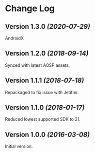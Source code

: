 Change Log
==========

Version 1.3.0 *(2020-07-29)*
----------------------------

AndroidX

Version 1.2.0 *(2018-09-14)*
----------------------------

Synced with latest AOSP assets.

Version 1.1.1 *(2018-07-18)*
----------------------------

Repackaged to fix issue with Jetifier.

Version 1.1.0 *(2018-01-17)*
----------------------------

Reduced lowest supported SDK to 21.

Version 1.0.0 *(2016-03-08)*
----------------------------

Initial version.
